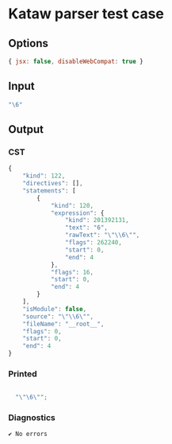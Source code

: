 # Kataw parser test case

## Options

`````js
{ jsx: false, disableWebCompat: true }
`````

## Input

`````js
"\6"
`````

## Output

### CST

```javascript
{
    "kind": 122,
    "directives": [],
    "statements": [
        {
            "kind": 120,
            "expression": {
                "kind": 201392131,
                "text": "6",
                "rawText": "\"\\6\"",
                "flags": 262240,
                "start": 0,
                "end": 4
            },
            "flags": 16,
            "start": 0,
            "end": 4
        }
    ],
    "isModule": false,
    "source": "\"\\6\"",
    "fileName": "__root__",
    "flags": 0,
    "start": 0,
    "end": 4
}
```

### Printed

```javascript

  "\"\6\"";

```

### Diagnostics

```javascript
✔ No errors
```

